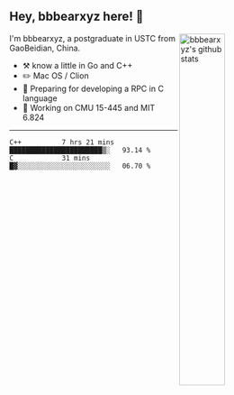 ## Hey, bbbearxyz here! :wave:

<img align="right" alt="bbbearxyz's github stats" width="40%" src="https://github-readme-stats.vercel.app/api?username=bbbearxyz&show_icons=true">

I'm bbbearxyz, a postgraduate in USTC from GaoBeidian, China.

-   :hammer_and_pick:    know a little in Go and C++
-   :pencil2: Mac OS / Clion
-   :seedling: Preparing for developing a RPC in C language 
-   :thinking: Working on CMU 15-445 and MIT 6.824
---
<!--START_SECTION:waka-->
```text
C++          7 hrs 21 mins   ███████████████████████▒░   93.14 % 
C            31 mins         █▓░░░░░░░░░░░░░░░░░░░░░░░   06.70 % 
```
<!--END_SECTION:waka-->
